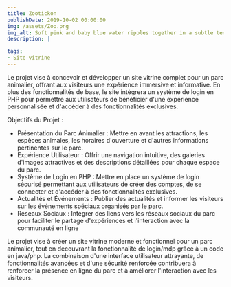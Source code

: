 ```yaml
---
title: Zootickon
publishDate: 2019-10-02 00:00:00
img: /assets/Zoo.png
img_alt: Soft pink and baby blue water ripples together in a subtle texture.
description: |

tags:
- Site vitrine
---
```



Le projet vise à concevoir et développer un site vitrine complet pour un parc animalier, offrant aux visiteurs une expérience immersive et informative. En plus des fonctionnalités de base, le site intègrera un système de login en PHP pour permettre aux utilisateurs de bénéficier d'une expérience personnalisée et d'accéder à des fonctionnalités exclusives.

Objectifs du Projet :

- Présentation du Parc Animalier : Mettre en avant les attractions, les espèces animales, les horaires d'ouverture et d'autres informations pertinentes sur le parc.
- Expérience Utilisateur : Offrir une navigation intuitive, des galeries d'images attractives et des descriptions détaillées pour chaque espace du parc.
- Système de Login en PHP : Mettre en place un système de login sécurisé permettant aux utilisateurs de créer des comptes, de se connecter et d'accéder à des fonctionnalités exclusives.
- Actualités et Événements : Publier des actualités et informer les visiteurs sur les événements spéciaux organisés par le parc.
- Réseaux Sociaux : Intégrer des liens vers les réseaux sociaux du parc pour faciliter le partage d'expériences et l'interaction avec la communauté en ligne


Le projet vise à créer un site vitrine moderne et fonctionnel pour un parc animalier, tout en decouvrant la fonctionnalité de login/mdp grâce à un code en java/php. La combinaison d'une interface utilisateur attrayante, de fonctionnalités avancées et d'une sécurité renforcée contribuera à renforcer la présence en ligne du parc et à améliorer l'interaction avec les visiteurs.
